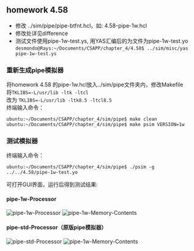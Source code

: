 ## homework 4.58
- 修改 ../sim/pipe/pipe-btfnt.hcl，如: 4.58-pipe-1w.hcl  
- 修改处详见difference
- 测试文件使用pipe-1w-test.ys, 用YAS汇编后的为文件为pipe-1w-test.yo  
```desmondo@Rays:~/Documents/CSAPP/chapter_4/4.58$ ../sim/misc/yas pipe-1w-test.ys```

### 重新生成pipe模拟器
将homework 4.58 的pipe-1w.hcl放入../sim/pipe文件夹内，修改Makefile  
将```TKLIBS=-L/usr/lib -ltk -ltcl```  
改为 ```TKLIBS=-L/usr/lib -ltk8.5 -ltcl8.5```  
终端输入命令：  
```
ubuntu:~/Documents/CSAPP/chapter_4/sim/pipe$ make clean
ubuntu:~/Documents/CSAPP/chapter_4/sim/pipe$ make psim VERSION=1w
```  
### 测试模拟器  
终端输入命令：  
```
ubuntu:~/Documents/CSAPP/chapter_4/sim/pipe$ ./psim -g ../../4.58/pipe-1w-test.yo
```  
可打开GUI界面，运行后得到测试结果:

#### pipe-1w-Processor  
![pipe-1w-Processor](https://github.com/DesmondoRay/CSAPP/blob/master/chapter_4/4.58/pipe-1w-Processor.png)
![pipe-1w-Memory-Contents](https://github.com/DesmondoRay/CSAPP/blob/master/chapter_4/4.58/pipe-1w-Memory-Contents.png)  

#### pipe-std-Processor（原版pipe模拟器）  
![pipe-std-Processor](https://github.com/DesmondoRay/CSAPP/blob/master/chapter_4/4.58/pipe-std-Processor.png)
![pipe-1w-Memory-Contents](https://github.com/DesmondoRay/CSAPP/blob/master/chapter_4/4.58/pipe-std-Memory-Contents.png)  